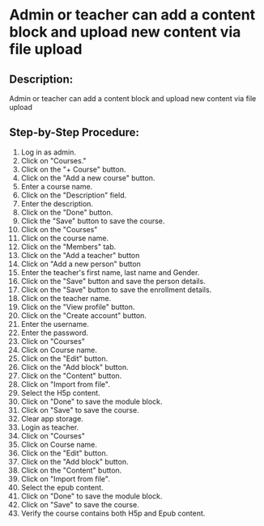 # Admin or teacher can add a content block and upload new content via file upload

## Description:

Admin or teacher can add a content block and upload new content via file upload

## Step-by-Step Procedure:

1. Log in as admin.
2. Click on "Courses."
3. Click on the "+ Course" button. 
4. Click on the "Add a new course" button. 
5. Enter a course name. 
6. Click on the "Description" field. 
7. Enter the description. 
8. Click on the "Done" button. 
9. Click the "Save" button to save the course. 
10. Click on the "Courses"
11. Click on the course name. 
12. Click on the "Members" tab. 
13. Click on the "Add a teacher" button 
14. Click on "Add a new person" button 
15. Enter the teacher's first name, last name and Gender.
16. Click on the "Save" button and save the person details.
17. Click on the "Save" button to save the enrollment details.
18. Click on the teacher name.
19. Click on the "View profile" button. 
20. Click on the "Create account" button. 
21. Enter the username. 
22. Enter the password. 
23. Click on "Courses"
24. Click on Course name. 
25. Click on the "Edit" button. 
26. Click on the "Add block" button. 
27. Click on the "Content" button. 
28. Click on "Import from file".
29. Select the H5p content.
30. Click on "Done" to save the module block.
31. Click on "Save" to save the course. 
32. Clear app storage. 
33. Login as teacher. 
34. Click on "Courses"
35. Click on Course name. 
36. Click on the "Edit" button. 
37. Click on the "Add block" button. 
38. Click on the "Content" button.
39. Click on "Import from file".
40. Select the epub content. 
41. Click on "Done" to save the module block. 
42. Click on "Save" to save the course. 
43. Verify the course contains both H5p and Epub content.

